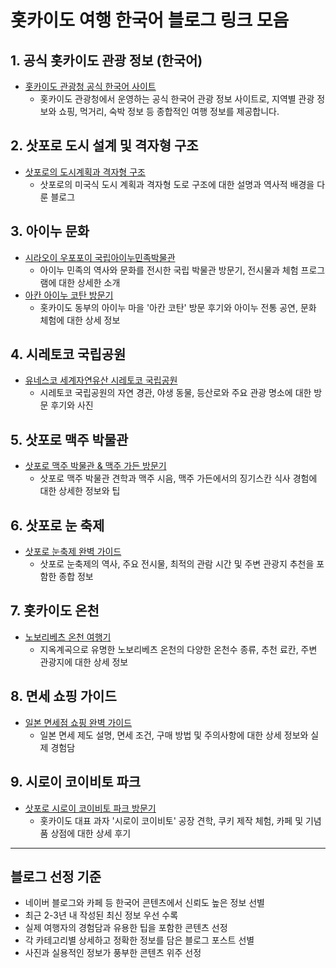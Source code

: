 # 홋카이도 여행 한국어 블로그 링크 모음

## 1. 공식 홋카이도 관광 정보 (한국어)
- [홋카이도 관광청 공식 한국어 사이트](https://www.visit-hokkaido.jp/kr/)
  - 홋카이도 관광청에서 운영하는 공식 한국어 관광 정보 사이트로, 지역별 관광 정보와 쇼핑, 먹거리, 숙박 정보 등 종합적인 여행 정보를 제공합니다.

## 2. 삿포로 도시 설계 및 격자형 구조
- [삿포로의 도시계획과 격자형 구조](https://blog.naver.com/xxupqso6316/223271222774)
  - 삿포로의 미국식 도시 계획과 격자형 도로 구조에 대한 설명과 역사적 배경을 다룬 블로그

## 3. 아이누 문화
- [시라오이 우포포이 국립아이누민족박물관](https://blog.naver.com/eatloveandplay/223463666786)
  - 아이누 민족의 역사와 문화를 전시한 국립 박물관 방문기, 전시물과 체험 프로그램에 대한 상세한 소개
- [아칸 아이누 코탄 방문기](https://blog.naver.com/miuki73/223640986443)
  - 홋카이도 동부의 아이누 마을 '아칸 코탄' 방문 후기와 아이누 전통 공연, 문화 체험에 대한 상세 정보

## 4. 시레토코 국립공원
- [유네스코 세계자연유산 시레토코 국립공원](https://blog.naver.com/tttssss1010/223599318072)
  - 시레토코 국립공원의 자연 경관, 야생 동물, 등산로와 주요 관광 명소에 대한 방문 후기와 사진

## 5. 삿포로 맥주 박물관
- [삿포로 맥주 박물관 & 맥주 가든 방문기](https://blog.naver.com/loveinfinity/223144268139)
  - 삿포로 맥주 박물관 견학과 맥주 시음, 맥주 가든에서의 징기스칸 식사 경험에 대한 상세한 정보와 팁

## 6. 삿포로 눈 축제
- [삿포로 눈축제 완벽 가이드](https://blog.naver.com/rlqls3580/223329887461)
  - 삿포로 눈축제의 역사, 주요 전시물, 최적의 관람 시간 및 주변 관광지 추천을 포함한 종합 정보

## 7. 홋카이도 온천
- [노보리베츠 온천 여행기](https://blog.naver.com/kimjw4168/223267461485)
  - 지옥계곡으로 유명한 노보리베츠 온천의 다양한 온천수 종류, 추천 료칸, 주변 관광지에 대한 상세 정보

## 8. 면세 쇼핑 가이드
- [일본 면세점 쇼핑 완벽 가이드](https://blog.naver.com/heokja91/223309399290)
  - 일본 면세 제도 설명, 면세 조건, 구매 방법 및 주의사항에 대한 상세 정보와 실제 경험담

## 9. 시로이 코이비토 파크
- [삿포로 시로이 코이비토 파크 방문기](https://blog.naver.com/he_edong/223839791351)
  - 홋카이도 대표 과자 '시로이 코이비토' 공장 견학, 쿠키 제작 체험, 카페 및 기념품 상점에 대한 상세 후기

---

## 블로그 선정 기준
- 네이버 블로그와 카페 등 한국어 콘텐츠에서 신뢰도 높은 정보 선별
- 최근 2-3년 내 작성된 최신 정보 우선 수록
- 실제 여행자의 경험담과 유용한 팁을 포함한 콘텐츠 선정
- 각 카테고리별 상세하고 정확한 정보를 담은 블로그 포스트 선별
- 사진과 실용적인 정보가 풍부한 콘텐츠 위주 선정